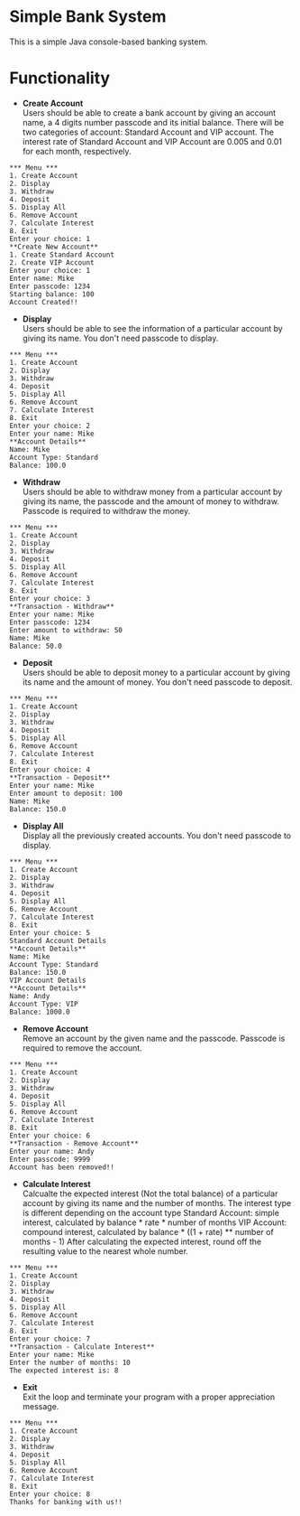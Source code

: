 # Simple Bank System
This is a simple Java console-based banking system.
# Functionality
- **Create Account**\
  Users should be able to create a bank account by giving an account name, a 4 digits number
  passcode and its initial balance. There will be two categories of account: Standard Account
  and VIP account. The interest rate of Standard Account and VIP Account are 0.005 and 0.01
  for each month, respectively.
```
*** Menu ***
1. Create Account
2. Display
3. Withdraw
4. Deposit
5. Display All
6. Remove Account
7. Calculate Interest
8. Exit
Enter your choice: 1
**Create New Account**
1. Create Standard Account
2. Create VIP Account
Enter your choice: 1
Enter name: Mike
Enter passcode: 1234
Starting balance: 100
Account Created!!
```
- **Display**\
  Users should be able to see the information of a particular account by giving its name.
  You don't need passcode to display.
```
*** Menu ***
1. Create Account
2. Display
3. Withdraw
4. Deposit
5. Display All
6. Remove Account
7. Calculate Interest
8. Exit
Enter your choice: 2
Enter your name: Mike
**Account Details**
Name: Mike
Account Type: Standard
Balance: 100.0
```
- **Withdraw**\
  Users should be able to withdraw money from a particular account by giving its name, the
  passcode and the amount of money to withdraw.
  Passcode is required to withdraw the money.
```
*** Menu ***
1. Create Account
2. Display
3. Withdraw
4. Deposit
5. Display All
6. Remove Account
7. Calculate Interest
8. Exit
Enter your choice: 3
**Transaction - Withdraw**
Enter your name: Mike
Enter passcode: 1234
Enter amount to withdraw: 50
Name: Mike
Balance: 50.0
```
- **Deposit**\
  Users should be able to deposit money to a particular account by giving its name and the
  amount of money.
  You don't need passcode to deposit.
```
*** Menu ***
1. Create Account
2. Display
3. Withdraw
4. Deposit
5. Display All
6. Remove Account
7. Calculate Interest
8. Exit
Enter your choice: 4
**Transaction - Deposit**
Enter your name: Mike
Enter amount to deposit: 100
Name: Mike
Balance: 150.0
```
- **Display All**\
  Display all the previously created accounts.
  You don't need passcode to display.
```
*** Menu ***
1. Create Account
2. Display
3. Withdraw
4. Deposit
5. Display All
6. Remove Account
7. Calculate Interest
8. Exit
Enter your choice: 5
Standard Account Details
**Account Details**
Name: Mike
Account Type: Standard
Balance: 150.0
VIP Account Details
**Account Details**
Name: Andy
Account Type: VIP
Balance: 1000.0
```
- **Remove Account**\
  Remove an account by the given name and the passcode.
  Passcode is required to remove the account.
```
*** Menu ***
1. Create Account
2. Display
3. Withdraw
4. Deposit
5. Display All
6. Remove Account
7. Calculate Interest
8. Exit
Enter your choice: 6
**Transaction - Remove Account**
Enter your name: Andy
Enter passcode: 9999
Account has been removed!!
```
- **Calculate Interest**\
  Calcualte the expected interest (Not the total balance) of a particular account by giving its
  name and the number of months.
  The interest type is different depending on the account type
  Standard Account: simple interest, calculated by balance * rate * number of
  months
  VIP Account: compound interest, calculated by balance * ((1 + rate) **
  number of months - 1)
  After calculating the expected interest, round off the resulting value to the nearest whole
  number.
```
*** Menu ***
1. Create Account
2. Display
3. Withdraw
4. Deposit
5. Display All
6. Remove Account
7. Calculate Interest
8. Exit
Enter your choice: 7
**Transaction - Calculate Interest**
Enter your name: Mike
Enter the number of months: 10
The expected interest is: 8
```
- **Exit**\
  Exit the loop and terminate your program with a proper appreciation message.
```
*** Menu ***
1. Create Account
2. Display
3. Withdraw
4. Deposit
5. Display All
6. Remove Account
7. Calculate Interest
8. Exit
Enter your choice: 8
Thanks for banking with us!!
```

